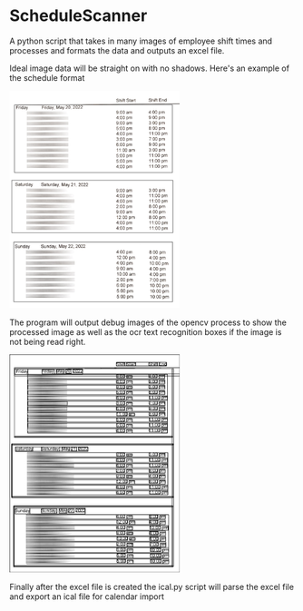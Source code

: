 # ScheduleScanner

A python script that takes in many images of employee shift times and processes and formats the data and outputs an excel file.

Ideal image data will be straight on with no shadows. Here's an example of the schedule format

<img src="example.jpg" width="300" >

The program will output debug images of the opencv process to show the processed image as well as the ocr text recognition boxes if the image is not being read right.

<img src="exampledebug.jpg" width="300" >

Finally after the excel file is created the ical.py script will parse the excel file and export an ical file for calendar import
